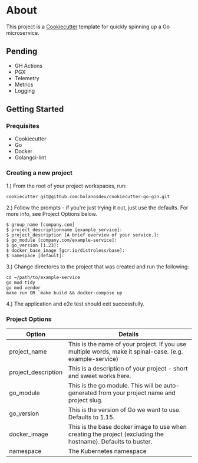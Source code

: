 # About

This project is a [Cookiecutter](https://github.com/cookiecutter/cookiecutter) template for quickly spinning up a Go microservice.

## Pending

- GH Actions
- PGX
- Telemetry
- Metrics
- Logging

## Getting Started

### Prequisites

- Cookiecutter
- Go
- Docker
- Golangci-lint

### Creating a new project

1.) From the root of your project workspaces, run:

```
cookiecutter git@github.com:bolanosdev/cookiecutter-go-gin.git
```

2.) Follow the prompts - if you're just trying it out, just use the defaults. For more info, see Project Options below.

```
$ group_name [company.com]
$ project_descriptionname [example_service]:
$ project_description [A brief overview of your service.]:
$ go_module [company.com/example-service]:
$ go_version [1.23]:
$ docker_base_image [gcr.io/distroless/base]:
$ namespace [default]:
```

3.) Change directores to the project that was created and run the following:

```
cd ~/path/to/example-service
go mod tidy
go mod vendor
make run OR `make build && docker-compose up
```

4.) The application and e2e test should exit successfully.

### Project Options

| Option              | Details                                                                                                      |
| ------------------- | ------------------------------------------------------------------------------------------------------------ |
| project_name        | This is the name of your project. If you use multiple words, make it spinal-case. (e.g. example-service)     |
| project_description | This is a description of your project - short and sweet works here.                                          |
| go_module           | This is the go module. This will be auto-generated from your project name and project slug.                  |
| go_version          | This is the version of Go we want to use. Defaults to 1.15.                                                  |
| docker_image        | This is the base docker image to use when creating the project (excluding the hostname). Defaults to buster. |
| namespace           | The Kubernetes namespace                                                                                     |
